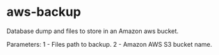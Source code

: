 # aws-backup
Database dump and files to store in an Amazon aws bucket.

Parameters:
1 - Files path to backup.
2 - Amazon AWS S3 bucket name.

